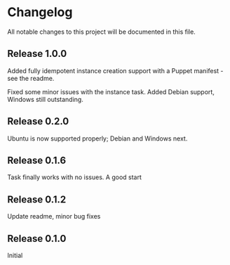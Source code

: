 # Changelog

All notable changes to this project will be documented in this file.

## Release 1.0.0

Added fully idempotent instance creation support with a Puppet manifest - see the readme.

Fixed some minor issues with the instance task. Added Debian support, Windows still outstanding.

## Release 0.2.0

Ubuntu is now supported properly; Debian and Windows next. 

## Release 0.1.6

Task finally works with no issues. A good start

## Release 0.1.2

Update readme, minor bug fixes

## Release 0.1.0

Initial

